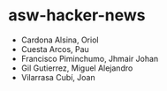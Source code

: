 # asw-hacker-news
- Cardona Alsina, Oriol
- Cuesta Arcos, Pau
- Francisco Piminchumo, Jhmair Johan
- Gil Gutierrez, Miguel Alejandro
- Vilarrasa Cubí, Joan

